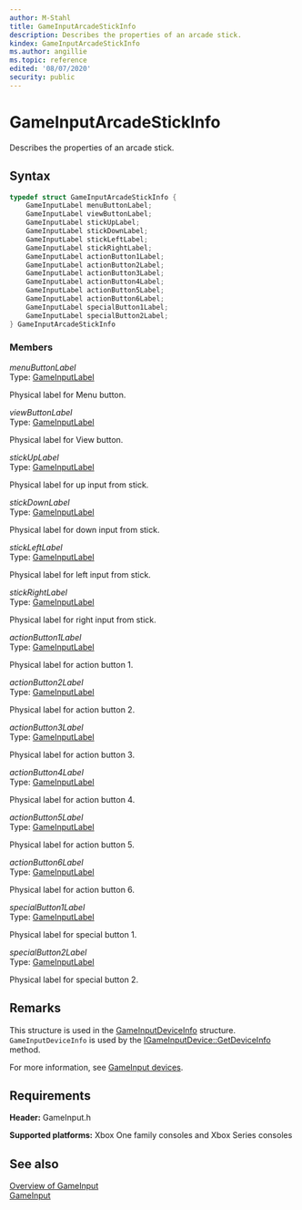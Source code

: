 ```yaml
---
author: M-Stahl
title: GameInputArcadeStickInfo
description: Describes the properties of an arcade stick.
kindex: GameInputArcadeStickInfo
ms.author: angillie
ms.topic: reference
edited: '08/07/2020'
security: public
---
```


# GameInputArcadeStickInfo  

Describes the properties of an arcade stick.  

<a id="syntaxSection"></a>

## Syntax  
  
```cpp
typedef struct GameInputArcadeStickInfo {  
    GameInputLabel menuButtonLabel;  
    GameInputLabel viewButtonLabel;  
    GameInputLabel stickUpLabel;  
    GameInputLabel stickDownLabel;  
    GameInputLabel stickLeftLabel;  
    GameInputLabel stickRightLabel;  
    GameInputLabel actionButton1Label;  
    GameInputLabel actionButton2Label;  
    GameInputLabel actionButton3Label;  
    GameInputLabel actionButton4Label;  
    GameInputLabel actionButton5Label;  
    GameInputLabel actionButton6Label;  
    GameInputLabel specialButton1Label;  
    GameInputLabel specialButton2Label;  
} GameInputArcadeStickInfo  
```
  
<a id="membersSection"></a>

### Members  
  
*menuButtonLabel*  
Type: [GameInputLabel](../enums/gameinputlabel.md)  
  
Physical label for Menu button.  
  
*viewButtonLabel*  
Type: [GameInputLabel](../enums/gameinputlabel.md)  
  
Physical label for View button.  
  
*stickUpLabel*  
Type: [GameInputLabel](../enums/gameinputlabel.md)  
  
Physical label for up input from stick.  
  
*stickDownLabel*  
Type: [GameInputLabel](../enums/gameinputlabel.md)  
  
Physical label for down input from stick.  
  
*stickLeftLabel*  
Type: [GameInputLabel](../enums/gameinputlabel.md)  
  
Physical label for left input from stick.  
  
*stickRightLabel*  
Type: [GameInputLabel](../enums/gameinputlabel.md)  
  
Physical label for right input from stick.  
  
*actionButton1Label*  
Type: [GameInputLabel](../enums/gameinputlabel.md)  
  
Physical label for action button 1.  
  
*actionButton2Label*  
Type: [GameInputLabel](../enums/gameinputlabel.md)  
  
Physical label for action button 2.  
  
*actionButton3Label*  
Type: [GameInputLabel](../enums/gameinputlabel.md)  
  
Physical label for action button 3.  
  
*actionButton4Label*  
Type: [GameInputLabel](../enums/gameinputlabel.md)  
  
Physical label for action button 4.  
  
*actionButton5Label*  
Type: [GameInputLabel](../enums/gameinputlabel.md)  
  
Physical label for action button 5.  
  
*actionButton6Label*  
Type: [GameInputLabel](../enums/gameinputlabel.md)  
  
Physical label for action button 6.  
  
*specialButton1Label*  
Type: [GameInputLabel](../enums/gameinputlabel.md)  
  
Physical label for special button 1.  
  
*specialButton2Label*  
Type: [GameInputLabel](../enums/gameinputlabel.md)  
  
Physical label for special button 2.  
  
<a id="remarksSection"></a>

## Remarks  

This structure is used in the [GameInputDeviceInfo](gameinputdeviceinfo.md) structure. `GameInputDeviceInfo` is used by the [IGameInputDevice::GetDeviceInfo](../interfaces/igameinputdevice/methods/igameinputdevice_getdeviceinfo.md) method. 

For more information, see [GameInput devices](../../../../input/overviews/input-devices.md). 
  
<a id="requirementsSection"></a>

## Requirements  
  
**Header:** GameInput.h
  
**Supported platforms:** Xbox One family consoles and Xbox Series consoles  
  
<a id="seealsoSection"></a>

## See also  

[Overview of GameInput](../../../../input/overviews/input-overview.md)  
[GameInput](../gameinput_members.md)  
  